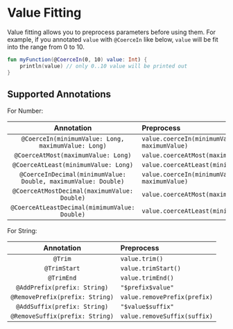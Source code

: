 # Value Fitting

Value fitting allows you to preprocess parameters before using them.
For example, if you annotated `value` with `@CoerceIn` like below, `value` will be fit into the range from 0 to 10.

```kotlin
fun myFunction(@CoerceIn(0, 10) value: Int) {
    println(value) // only 0..10 value will be printed out
}
```

## Supported Annotations

For Number:

|                           Annotation                           | Preprocess                                   |
|:--------------------------------------------------------------:|:---------------------------------------------|
|      `@CoerceIn(minimumValue: Long, maximumValue: Long)`       | `value.coerceIn(minimumValue, maximumValue)` |
|              `@CoerceAtMost(maximumValue: Long)`               | `value.coerceAtMost(maximumValue)`           |
|              `@CoerceAtLeast(minimumValue: Long)`              | `value.coerceAtLeast(minimumValue)`          |
| `@CoerceInDecimal(minimumValue: Double, maximumValue: Double)` | `value.coerceIn(minimumValue, maximumValue)` |
|          `@CoerceAtMostDecimal(maximumValue: Double)`          | `value.coerceAtMost(maximumValue)`           |
|         `@CoerceAtLeastDecimal(mimimumValue: Double)`          | `value.coerceAtLeast(minimumValue)`          |

For String:

|           Annotation            | Preprocess                   |
|:-------------------------------:|:-----------------------------|
|             `@Trim`             | `value.trim()`               |
|          `@TrimStart`           | `value.trimStart()`          |
|           `@TrimEnd`            | `value.trimEnd()`            |
|  `@AddPrefix(prefix: String)`   | `"$prefix$value"`            |
| `@RemovePrefix(prefix: String)` | `value.removePrefix(prefix)` |
|  `@AddSuffix(prefix: String)`   | `"$value$suffix"`            |
| `@RemoveSuffix(prefix: String)` | `value.removeSuffix(suffix)` |

